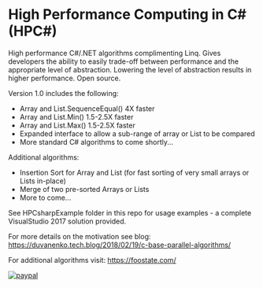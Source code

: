 # High Performance Computing in C# (HPC#)

High performance C#/.NET algorithms complimenting Linq. Gives developers the ability to easily trade-off between performance and the appropriate level of abstraction.
Lowering the level of abstraction results in higher performance. Open source.

Version 1.0 includes the following:

- Array and List.SequenceEqual() 4X faster
- Array and List.Min() 1.5-2.5X faster
- Array and List.Max() 1.5-2.5X faster
- Expanded interface to allow a sub-range of array or List to be compared
- More standard C# algorithms to come shortly...

Additional algorithms:

- Insertion Sort for Array and List (for fast sorting of very small arrays or Lists in-place)
- Merge of two pre-sorted Arrays or Lists
- More to come...

See HPCsharpExample folder in this repo for usage examples - a complete VisualStudio 2017 solution provided.

For more details on the motivation see blog:
https://duvanenko.tech.blog/2018/02/19/c-base-parallel-algorithms/

For additional algorithms visit:
https://foostate.com/


[![paypal](https://www.paypalobjects.com/en_US/i/btn/btn_donateCC_LG.gif)](https://www.paypal.com/cgi-bin/webscr?cmd=_s-xclick&hosted_button_id=LDD8L7UPAC7QL)
